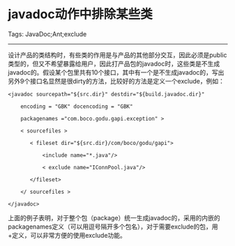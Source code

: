 # javadoc动作中排除某些类
Tags: JavaDoc;Ant;exclude

------

设计产品的类结构时，有些类的作用是与产品的其他部分交互，因此必须是public类型的，但又不希望暴露给用户，因此打产品包的javadoc时，这些类是不生成javadoc的。假设某个包里共有10个接口，其中有一个是不生成javadoc的，写出另外9个接口名显然是很dirty的方法，比较好的方法是定义一个exclude，例如：

 

<target name="javadoc" depends="compile">

    <javadoc sourcepath="${src.dir}" destdir="${build.javadoc.dir}"

        encoding = "GBK" docencoding = "GBK"

        packagenames ="com.boco.godu.gapi.exception" >

        < sourcefiles >

           < fileset dir="${src.dir}/com/boco/godu/gapi">

               <include name="*.java"/>

               < exclude name="IConnPool.java"/>

           </fileset>

        </ sourcefiles >

    </javadoc>

</target>

 

上面的例子表明，对于整个包（package）统一生成javadoc的，采用的内嵌的packagenames定义（可以用逗号隔开多个包名），对于需要exclude的包，用<sourcefiels>+<fileset>定义，可以非常方便的使用exclude功能。